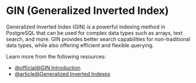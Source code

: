 # GIN (Generalized Inverted Index)

Generalized Inverted Index (GIN) is a powerful indexing method in PostgreSQL that can be used for complex data types such as arrays, text search, and more. GIN provides better search capabilities for non-traditional data types, while also offering efficient and flexible querying.

Learn more from the following resources:

- [@official@GIN Introduction](https://www.postgresql.org/docs/current/gin-intro.html)
- [@article@Generalized Inverted Indexes](https://www.cockroachlabs.com/docs/stable/inverted-indexes)